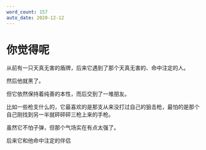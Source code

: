 ```yaml
---
word_count: 157
auto_date: 2020-12-12
---
```


# 你觉得呢

从前有一只天真无害的盾牌，后来它遇到了那个天真无害的、命中注定的人。

然后他就黑了。

但它依然保持着纯善的本性，而后交到了一堆朋友。

比如一些枪支什么的，它最喜欢的是那支从来没打过自己的狙击枪，最怕的是那个自己刚找到另一半就砰砰砰三枪上来的手枪。

虽然它不怕子弹，但那个气场实在有点太强了。

后来它和他命中注定的伴侣
